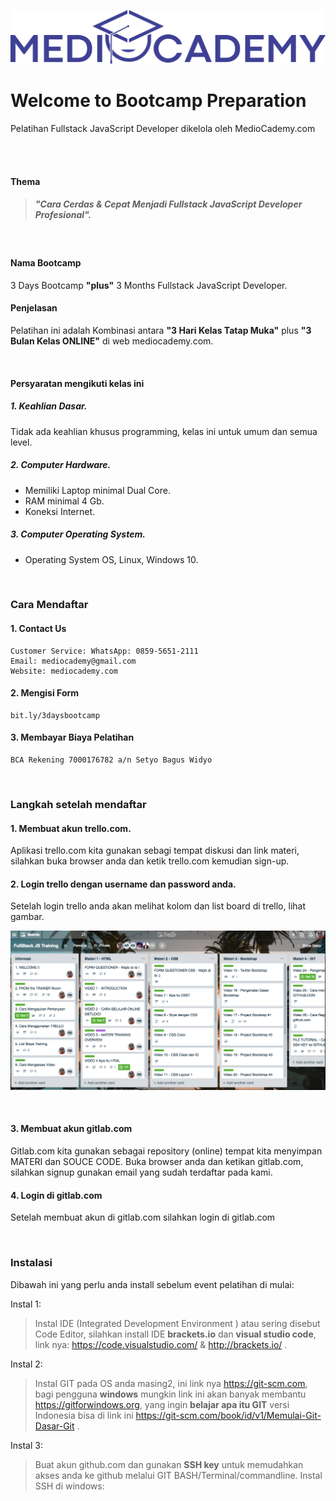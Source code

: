 ![logo](img/logo.png)

# Welcome to Bootcamp Preparation 

Pelatihan Fullstack JavaScript Developer dikelola oleh MedioCademy.com

<br><br>

#### Thema

> ##### "Cara Cerdas & Cepat Menjadi Fullstack JavaScript Developer Profesional".

<br>

#### Nama Bootcamp

3 Days Bootcamp **"plus"** 3 Months Fullstack JavaScript Developer.

#### Penjelasan

Pelatihan ini adalah Kombinasi antara **"3 Hari Kelas Tatap Muka"** plus **"3 Bulan Kelas ONLINE"** di web mediocademy.com.

<br>

#### Persyaratan mengikuti kelas ini

##### 1. Keahlian Dasar.

Tidak ada keahlian khusus programming, kelas ini untuk umum dan semua level.

##### 2. Computer Hardware.

* Memiliki Laptop minimal Dual Core.
* RAM minimal 4 Gb.
* Koneksi Internet.

##### 3. Computer Operating System.

* Operating System OS, Linux, Windows 10.

<br>

### Cara Mendaftar

#### 1. Contact Us

	Customer Service: WhatsApp: 0859-5651-2111
	Email: mediocademy@gmail.com
	Website: mediocademy.com 

#### 2. Mengisi Form

	bit.ly/3daysbootcamp

#### 3. Membayar Biaya Pelatihan

	BCA Rekening 7000176782 a/n Setyo Bagus Widyo

<br>



### Langkah setelah mendaftar

#### 1. Membuat akun trello.com.

Aplikasi trello.com kita gunakan sebagi tempat diskusi dan link materi, silahkan buka browser anda dan ketik trello.com kemudian sign-up.

#### 2. Login trello dengan username dan password anda.

Setelah login trello anda akan melihat kolom dan list board di trello, lihat gambar.

![trello](img/trello.png)

<br>

#### 3. Membuat akun gitlab.com

Gitlab.com kita gunakan sebagai repository (online) tempat kita menyimpan MATERI dan SOUCE CODE.
Buka browser anda dan ketikan gitlab.com, silahkan signup gunakan email yang sudah terdaftar pada kami.

#### 4. Login di gitlab.com

Setelah membuat akun di gitlab.com silahkan login di gitlab.com

<br>


### Instalasi


Dibawah ini yang perlu anda install sebelum event pelatihan di mulai:

Instal 1:

> Instal IDE (Integrated Development Environment ) atau sering disebut Code Editor, silahkan install IDE **brackets.io** dan **visual studio code**, link nya: https://code.visualstudio.com/ & http://brackets.io/ .

Instal 2:

> Instal GIT pada OS anda masing2, ini link nya https://git-scm.com, bagi pengguna **windows** mungkin link ini akan banyak membantu https://gitforwindows.org, yang ingin **belajar apa itu GIT** versi Indonesia bisa di link ini https://git-scm.com/book/id/v1/Memulai-Git-Dasar-Git .

Instal 3:

> Buat akun github.com dan gunakan **SSH key** untuk memudahkan akses anda ke github melalui GIT BASH/Terminal/commandline. 
Instal SSH di windows: 
